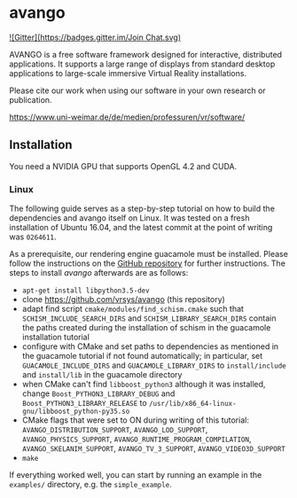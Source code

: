 avango
======
[![Gitter](https://badges.gitter.im/Join Chat.svg)](https://gitter.im/vrsys/avango?utm_source=badge&utm_medium=badge&utm_campaign=pr-badge&utm_content=badge)

AVANGO is a free software framework designed for interactive, distributed applications. It supports a large range of displays from standard desktop applications to large-scale immersive Virtual Reality installations.

Please cite our work when using our software in your own research or publication.

https://www.uni-weimar.de/de/medien/professuren/vr/software/

Installation
------------

You need a NVIDIA GPU that supports OpenGL 4.2 and CUDA.

### Linux
The following guide serves as a step-by-step tutorial on how to build the dependencies and avango itself on Linux. It was tested on a fresh installation of Ubuntu 16.04, and the latest commit at the point of writing was `0264611`.

As a prerequisite, our rendering engine guacamole must be installed. Please follow the instructions on the [GitHub repository](https://github.com/vrsys/guacamole) for further instructions. The steps to install _avango_ afterwards are as follows:
  * `apt-get install libpython3.5-dev`
  * clone https://github.com/vrsys/avango (this repository)
  * adapt find script `cmake/modules/find_schism.cmake` such that `SCHISM_INCLUDE_SEARCH_DIRS` and `SCHISM_LIBRARY_SEARCH_DIRS` contain the paths created during the installation of schism in the guacamole installation tutorial
  * configure with CMake and set paths to dependencies as mentioned in the guacamole tutorial if not found automatically; in particular, set `GUACAMOLE_INCLUDE_DIRS` and `GUACAMOLE_LIBRARY_DIRS` to `install/include` and `install/lib` in the guacamole directory
  * when CMake can't find `libboost_python3` although it was installed, change `Boost_PYTHON3_LIBRARY_DEBUG` and `Boost_PYTHON3_LIBRARY_RELEASE` to `/usr/lib/x86_64-linux-gnu/libboost_python-py35.so`
  * CMake flags that were set to ON during writing of this tutorial: `AVANGO_DISTRIBUTION_SUPPORT`, `AVANGO_LOD_SUPPORT`, `AVANGO_PHYSICS_SUPPORT`, `AVANGO_RUNTIME_PROGRAM_COMPILATION`, `AVANGO_SKELANIM_SUPPORT`, `AVANGO_TV_3_SUPPORT`, `AVANGO_VIDEO3D_SUPPORT`
  * `make`

If everything worked well, you can start by running an example in the `examples/` directory, e.g. the `simple_example`.
